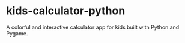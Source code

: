 # kids-calculator-python
A colorful and interactive calculator app for kids built with Python and Pygame.
